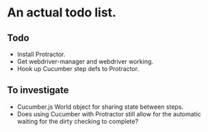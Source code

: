 # An actual todo list.

## Todo

* Install Protractor.
* Get webdriver-manager and webdriver working.
* Hook up Cucumber step defs to Protractor.

## To investigate

* Cucumber.js World object for sharing state between steps.
* Does using Cucumber with Protractor still allow for the automatic waiting for the dirty checking to complete?
